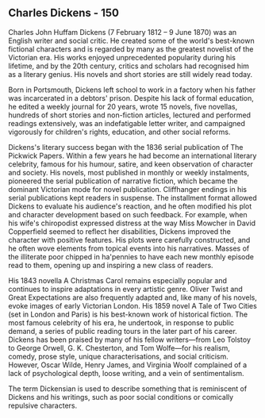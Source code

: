 <var data-essay
    title="Charles Dickens"
    data-banner="/images/Viking_Bay_Broadstairs.jpg"
    data-layout="vtl"></var>
<var title="Charles Dickens" data-qid="Q5686"></var>
<var title="The Pickwick Papers" data-qid="Q460583"></var>
<var title="Portsmouth" data-qid="Q72259" data-prefer-geojson="true"></var>

## Charles Dickens - 150

Charles John Huffam Dickens (7 February 1812 – 9 June 1870) was an English writer and social critic. He created some of the world's best-known fictional characters and is regarded by many as the greatest novelist of the Victorian era. His works enjoyed unprecedented popularity during his lifetime, and by the 20th century, critics and scholars had recognised him as a literary genius. His novels and short stories are still widely read today.
<var data-primary="image"></var>
<var data-image data-url="https://upload.wikimedia.org/wikipedia/commons/a/aa/Dickens_Gurney_head.jpg"></var>

Born in Portsmouth, Dickens left school to work in a factory when his father was incarcerated in a debtors' prison. Despite his lack of formal education, he edited a weekly journal for 20 years, wrote 15 novels, five novellas, hundreds of short stories and non-fiction articles, lectured and performed readings extensively, was an indefatigable letter writer, and campaigned vigorously for children's rights, education, and other social reforms.
<var data-map data-basemap="Esri_WorldPhysical" center="Q72259" zoom="7"></var>

Dickens's literary success began with the 1836 serial publication of The Pickwick Papers. Within a few years he had become an international literary celebrity, famous for his humour, satire, and keen observation of character and society. His novels, most published in monthly or weekly instalments, pioneered the serial publication of narrative fiction, which became the dominant Victorian mode for novel publication. Cliffhanger endings in his serial publications kept readers in suspense.  The installment format allowed Dickens to evaluate his audience's reaction, and he often modified his plot and character development based on such feedback. For example, when his wife's chiropodist expressed distress at the way Miss Mowcher in David Copperfield seemed to reflect her disabilities, Dickens improved the character with positive features.  His plots were carefully constructed, and he often wove elements from topical events into his narratives.  Masses of the illiterate poor chipped in ha'pennies to have each new monthly episode read to them, opening up and inspiring a new class of readers.
<var data-primary="image"></var>
<var data-image data-url="/images/HassamHIGHRES.jpg"></var>

His 1843 novella A Christmas Carol remains especially popular and continues to inspire adaptations in every artistic genre. Oliver Twist and Great Expectations are also frequently adapted and, like many of his novels, evoke images of early Victorian London. His 1859 novel A Tale of Two Cities (set in London and Paris) is his best-known work of historical fiction. The most famous celebrity of his era, he undertook, in response to public demand, a series of public reading tours in the later part of his career.  Dickens has been praised by many of his fellow writers—from Leo Tolstoy to George Orwell, G. K. Chesterton, and Tom Wolfe—for his realism, comedy, prose style, unique characterisations, and social criticism. However, Oscar Wilde, Henry James, and Virginia Woolf complained of a lack of psychological depth, loose writing, and a vein of sentimentalism.

The term Dickensian is used to describe something that is reminiscent of Dickens and his writings, such as poor social conditions or comically repulsive characters.
